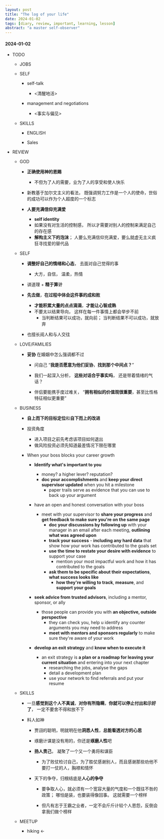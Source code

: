 ```yaml
---
layout: post
title: "The log of your life"
date: 2024-01-02  
tags: [diary, review, important, learning, lesson]
abstract: "a master self-observer"
---
```


#### 2024-01-02  
* TODO  
    - JOBS  
        
        
    - SELF  
        + self-talk  
            - <清醒地活>  

        + management and negotiations  
            - <事实与偏见>  

    - SKILLS  
        + ENGLISH  

        + Sales  


* REVIEW  
    - GOD  
        + **正确使用神的恩赐**  
            - 不但为了人的需要，业为了人的享受和使人快乐  

        + 新教基于加尔文主义的看法， 既强调努力工作是一个人的使命，世俗的成功可以作为个人超度的一个标志  

        + **人要充满信仰充满爱**  
            - **self identity**    
            - 如果没有对生活的控制感， 所以才需要对别人的控制来满足自己的存在感   
            - **解构主义下的泡沫**； 人要么充满信仰充满爱，要么就虚无主义疯狂寻找爱的替代品  

    - SELF  
        + **调整好自己的情绪和心态**， 去面对自己觉得的事  
            - 大方，自信， 温柔，热情  

        + 讲道理 + **精于算计**    

        + **先去做**，**在过程中体会这件事的成和败**  
            - **才能积累大量的点点滴滴**，**才能让心智成熟**  
            - 不要太以结果导向， 这样在每一件事情上都会举步不前  
                + 当判断结果可以成功，就向前； 当判断结果不可以成功，就放弃  

        + 也擅长阅人和与人交往  

    - LOVE/FAMILIES  
        + **妥协** 在婚姻中怎么强调都不过
            - 问自己 “**我是否愿意为他们妥协**，**找到那个中间点？**”  
            - 我们一起深入分析， **这些对话合乎事实吗**， 还是带着情绪的气话？  

            - 伴侣要能携手度过难关， “**拥有相似的价值观很重要**，甚至比性格特征相似更重要”  

    - BUSINESS  
        + **自上而下的目标定位**和**自下而上的改进**  

        + 投资角度  
            - 进入项目之前先考虑该项目如何退出  
            - 做风险投资必须先知道最差情况下限在哪里    

        + When your boss blocks your career growth  
            - **Identify what's important to you**     
                + money? a higher lever? reputation?  
                + **doc your accomplishments** and **keep your direct supervisor updated** when you hit a milestone  
                    - paper trails serve as evidence that you can use to back up your argument  

            - have an open and honest conversation with your boss  
                +  meet with your supervisor to **share your progress** and **get feedback to make sure you're on the same page**  
                    - **doc your discussions by following up** with your manager in an email after each meeting, **outlining what was agreed upon**  
                    - **track your success** - **including any hard data** that show how your work has contributed to the goals set  
                    - **use the time to restate your desire with evidence** to support your case  
                        + mention your most impactful work and how it has contributed to the goals  
                    - **ask them to be specific about their expectations**, **what success looks like**  
                        + **how they're willing to track**, **measure**, and **support your goals**  

            - **seek advice from trusted advisors**, including a mentor, sponsor, or ally   
                + those people can provide you with **an objective, outside perspective**    
                    -  they can check you, help u identify any counter arguments you may need to address  
                    - **meet with mentors and sponsors regularly** to make sure they're aware of your work   

            - **develop an exit strategy** and **know when to execute it**  
                + an exit strategy is **a plan or a roadmap for leaving your current situation** and entering into your next chapter   
                    - researching the jobs, analyse the gaps  
                    - detail a development plan  
                    - use your network to find referrals and put your resume  

    - SKILLS  
        + 一旦**感觉到这个人不真诚**，**对你有所隐瞒**，**你就可以停止付出和示好了**， 一定不要舍不得和放不下  

        + 料人如神   
            - 贾诩的聪明，明就明在他**洞悉人性**，**总能看透对方的心思**    
            - 琢磨计谋是没有用的，你还是**琢磨人性**吧  

            - **扬人责己**， 凝聚了一个又一个勇将和谋臣  
                + 为了败仗检讨自己，为了胜仗感谢别人，而且感谢那些劝他不要打一仗的人，胸襟和情怀  
            - 天下的争夺，归根结底是**人心的争夺**    
                + 要争取人心，就必须有一个宽容大量的气度和一个既往不咎的政策；
                哪怕是装，也要装得像回事。 这就需要一个榜样  

                + 但凡有志于王霸之业者，一定不会斤斤计较个人恩怨，反倒会拿我们做个榜样  

    - MEETUP  
        + hiking <- 
